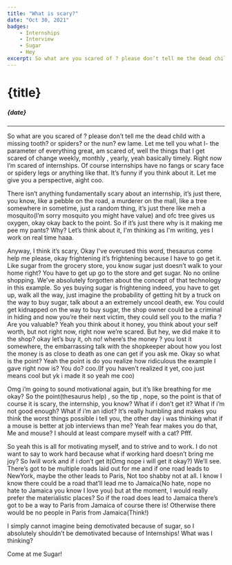 ```yaml
---
title: "What is scary?"
date: "Oct 30, 2021"
badges:
    - Internships
    - Interview
    - Sugar
    - Hey
excerpt: So what are you scared of ? please don’t tell me the dead child with a missing tooth...
---
```


# {title}

##### {date}

<hr>
So what are you scared of ? please don’t tell me the dead child with a missing tooth? or spiders? or the nun? ew lame. Let me tell you what I- the parameter of everything great, am scared of, well the things that I get scared of change weekly, monthly , yearly, yeah basically timely. Right now I’m scared of internships. Of course internships have no fangs or scary face or spidery legs or anything like that. It’s funny if you think about it. Let me give you a perspective, aight coo.

There isn’t anything fundamentally scary about an internship, it’s just there, you know, like a pebble on the road, a murderer on the mall, like a tree somewhere in sometime, just a random thing, it’s just there like meh a mosquito(I’m sorry mosquito you might have value) and ofc tree gives us oxygen, okay okay back to the point. So if it’s just there why is it making me pee my pants? Why? Let’s think about it, I'm thinking as I'm writing, yes I work on real time haaa.

Anyway, I think it’s scary, Okay I've overused this word, thesaurus come help me please, okay frightening it’s frightening because I have to go get it. Like sugar from the grocery store, you know sugar just doesn’t walk to your home right? You have to get up go to the store and get sugar. No no online shopping. We’ve absolutely forgotten about the concept of that technology in this example. So yes buying sugar is frightening indeed, you have to get up, walk all the way, just imagine the probability of getting hit by a truck on the way to buy sugar, talk about a an extremely uncool death, ew. You could get kidnapped on the way to buy sugar, the shop owner could be a criminal in hiding and now you’re their next victim, they could sell you to the mafia ? Are you valuable? Yeah you think about it honey, you think about your self worth, but not right now, right now we’re scared. But hey, we did make it to the shop? okay let’s buy it, oh no! where’s the money ? you lost it somewhere, the embarrassing talk with the shopkeeper about how you lost the money is as close to death as one can get if you ask me. Okay so what is the point? Yeah the point is do you realize how ridiculous the example I gave right now is? You do? coo.(If you haven’t realized it yet, coo just means cool but yk i made it so yeah me coo)

Omg i’m going to sound motivational again, but it’s like breathing for me okay? So the point(thesaurus help) , so the tip , nope, so the point is that of course it is scary, the internship, you know? What if i don’t get it? What if i’m not good enough? What if i’m an idiot? It’s really humbling and makes you think the worst things possible i tell you, the other day i was thinking what if a mouse is better at job interviews than me? Yeah fear makes you do that, Me and mouse? I should at least compare myself with a cat? Pfff.

So yeah this is all for motivating myself, and to strive and to work. I do not want to say to work hard because what if working hard doesn’t bring me joy? So Iwill work and if i don’t get it(Omg nope i will get it okay?) We’ll see. There’s got to be multiple roads laid out for me and if one road leads to NewYork, maybe the other leads to Paris, Not too shabby not at all. I know I know there could be a road that’ll lead me to Jamaica(No hate, nope no hate to Jamaica you know I love you) but at the moment, I would really prefer the materialistic places? So if the road does lead to Jamaica there’s got to be a way to Paris from Jamaica of course there is! Otherwise there would be no people in Paris from Jamaica(Think!)

I simply cannot imagine being demotivated because of sugar, so I absolutely shouldn’t be demotivated because of Internships! What was I thinking?

Come at me Sugar!
